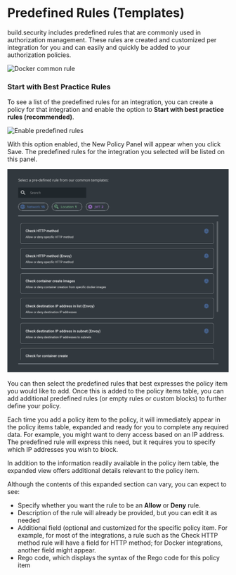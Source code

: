 # Predefined Rules \(Templates\)



build.security includes predefined rules that are commonly used in authorization management. These rules are created and customized per integration for you and can easily and quickly be added to your authorization policies.

![Docker common rule](https://files.readme.io/bbf39ff-commonruleex.PNG)

### Start with Best Practice Rules

To see a list of the predefined rules for an integration, you can create a policy for that integration and enable the option to **Start with best practice rules \(recommended\)**.

![Enable predefined rules](https://files.readme.io/139874f-bestpractices.PNG)

With this option enabled, the New Policy Panel will appear when you click Save. The predefined rules for the integration you selected will be listed on this panel.

![](../.gitbook/assets/predefined-rules.png)

You can then select the predefined rules that best expresses the policy item you would like to add. Once this is added to the policy items table, you can add additional predefined rules \(or empty rules or custom blocks\) to further define your policy.

Each time you add a policy item to the policy, it will immediately appear in the policy items table, expanded and ready for you to complete any required data. For example, you might want to deny access based on an IP address. The predefined rule will express this need, but it requires you to specify which IP addresses you wish to block.

In addition to the information readily available in the policy item table, the expanded view offers additional details relevant to the policy item.

Although the contents of this expanded section can vary, you can expect to see:

* Specify whether you want the rule to be an **Allow** or **Deny** rule.
* Description of the rule will already be provided, but you can edit it as needed
* Additional field \(optional and customized for the specific policy item. For example, for most of the integrations, a rule such as the Check HTTP method rule will have a field for HTTP method; for Docker integrations, another field might appear.
* Rego code, which displays the syntax of the Rego code for this policy item


